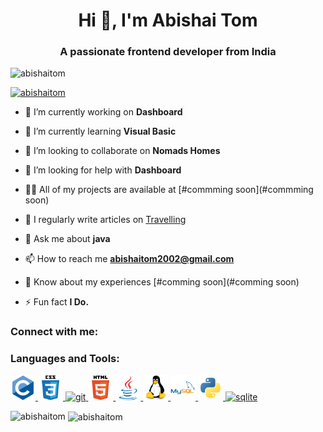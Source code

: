 <h1 align="center">Hi 👋, I'm Abishai Tom</h1>
<h3 align="center">A passionate frontend developer from India</h3>

<p align="left"> <img src="https://komarev.com/ghpvc/?username=abishaitom&label=Profile%20views&color=0e75b6&style=flat" alt="abishaitom" /> </p>

<p align="left"> <a href="https://github.com/ryo-ma/github-profile-trophy"><img src="https://github-profile-trophy.vercel.app/?username=abishaitom" alt="abishaitom" /></a> </p>

- 🔭 I’m currently working on **Dashboard**

- 🌱 I’m currently learning **Visual Basic**

- 👯 I’m looking to collaborate on **Nomads Homes**

- 🤝 I’m looking for help with **Dashboard**

- 👨‍💻 All of my projects are available at [#commming soon](#commming soon)

- 📝 I regularly write articles on [Travelling](Travelling)

- 💬 Ask me about **java**

- 📫 How to reach me **abishaitom2002@gmail.com**

- 📄 Know about my experiences [#comming soon](#comming soon)

- ⚡ Fun fact **I Do.**

<h3 align="left">Connect with me:</h3>
<p align="left">
</p>

<h3 align="left">Languages and Tools:</h3>
<p align="left"> <a href="https://www.cprogramming.com/" target="_blank" rel="noreferrer"> <img src="https://raw.githubusercontent.com/devicons/devicon/master/icons/c/c-original.svg" alt="c" width="40" height="40"/> </a> <a href="https://www.w3schools.com/css/" target="_blank" rel="noreferrer"> <img src="https://raw.githubusercontent.com/devicons/devicon/master/icons/css3/css3-original-wordmark.svg" alt="css3" width="40" height="40"/> </a> <a href="https://git-scm.com/" target="_blank" rel="noreferrer"> <img src="https://www.vectorlogo.zone/logos/git-scm/git-scm-icon.svg" alt="git" width="40" height="40"/> </a> <a href="https://www.w3.org/html/" target="_blank" rel="noreferrer"> <img src="https://raw.githubusercontent.com/devicons/devicon/master/icons/html5/html5-original-wordmark.svg" alt="html5" width="40" height="40"/> </a> <a href="https://www.java.com" target="_blank" rel="noreferrer"> <img src="https://raw.githubusercontent.com/devicons/devicon/master/icons/java/java-original.svg" alt="java" width="40" height="40"/> </a> <a href="https://www.linux.org/" target="_blank" rel="noreferrer"> <img src="https://raw.githubusercontent.com/devicons/devicon/master/icons/linux/linux-original.svg" alt="linux" width="40" height="40"/> </a> <a href="https://www.mysql.com/" target="_blank" rel="noreferrer"> <img src="https://raw.githubusercontent.com/devicons/devicon/master/icons/mysql/mysql-original-wordmark.svg" alt="mysql" width="40" height="40"/> </a> <a href="https://www.python.org" target="_blank" rel="noreferrer"> <img src="https://raw.githubusercontent.com/devicons/devicon/master/icons/python/python-original.svg" alt="python" width="40" height="40"/> </a> <a href="https://www.sqlite.org/" target="_blank" rel="noreferrer"> <img src="https://www.vectorlogo.zone/logos/sqlite/sqlite-icon.svg" alt="sqlite" width="40" height="40"/> </a> </p>

<p><img align="left" src="https://github-readme-stats.vercel.app/api/top-langs?username=abishaitom&show_icons=true&locale=en&layout=compact" alt="abishaitom" /></p>

<p>&nbsp;<img align="center" src="https://github-readme-stats.vercel.app/api?username=abishaitom&show_icons=true&locale=en" alt="abishaitom" /></p>
